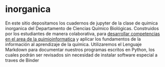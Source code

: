# inorganica
En este sitio depositamos los cuadernos de jupyter de la clase de quimica inorganica del Departamento de Ciencias Químico Biológicas. Construidos por los estudiantes de manera colaborativa, para <u>desarrollar competencias en el area de la quimioinformatica</u> y aplicar los fundamentos de la información al aprendizaje de la química. Utilizaremos el Lenguaje Markdown para documentar nuestros programas escritos en Python, los cuales podrán ser revisados sin necesidad de instalar software especial a traves de Binder
